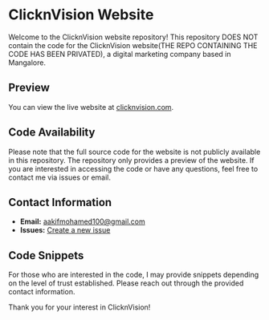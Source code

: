# ClicknVision Website

Welcome to the ClicknVision website repository! This repository DOES NOT contain the code for the ClicknVision website(THE REPO CONTAINING THE CODE HAS BEEN PRIVATED), a digital marketing company based in Mangalore.

## Preview

You can view the live website at [clicknvision.com](https://www.clicknvision.com).

## Code Availability

Please note that the full source code for the website is not publicly available in this repository. The repository only provides a preview of the website. If you are interested in accessing the code or have any questions, feel free to contact me via issues or email.

## Contact Information

- **Email:** aakifmohamed100@gmail.com
- **Issues:** [Create a new issue](https://github.com/aakif100/client1-website/issues)



## Code Snippets

For those who are interested in the code, I may provide snippets depending on the level of trust established. Please reach out through the provided contact information.

Thank you for your interest in ClicknVision!
